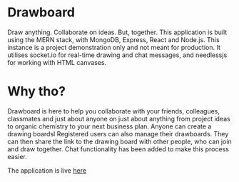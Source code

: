 # Drawboard
Draw anything. Collaborate on ideas. But, together. This application is built using the MERN stack, with MongoDB, Express, React and Node.js. This instance is a project demonstration only and not meant for production.
It utilises socket.io for real-time drawing and chat messages, and needlessjs for working with HTML canvases.

# Why tho?
Drawboard is here to help you collaborate with your friends, colleagues, classmates and just about anyone on just about anything from project ideas to organic chemistry to your next business plan. Anyone can create a drawing boardsl Registered users can also manage their drawboards. They can then share the link to the drawing board with other people, who can join and draw together. Chat functionality has been added to make this process easier.

The application is live [here](https://collabeasy.herokuapp.com)
